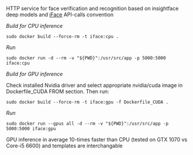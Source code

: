 HTTP service for face verification and recognition based on insightface deep models and [iFace](https://documenter.getpostman.com/view/1169404/TVK8ZJzz) API-calls convention

*Build for CPU inference*

```
sudo docker build --force-rm -t iface:cpu . 
```

*Run*

```
sudo docker run -d --rm -v "${PWD}":/usr/src/app -p 5000:5000 iface:cpu
```

*Build for GPU inference*


Check installed Nvidia driver and select appropriate nvidia/cuda image in Dockerfile_CUDA FROM section. Then run:

```
sudo docker build --force-rm -t iface:gpu -f Dockerfile_CUDA . 
```

*Run*

```
sudo docker run --gpus all -d --rm -v "${PWD}":/usr/src/app -p 5000:5000 iface:gpu
```

GPU inference in average 10-times faster than CPU (tested on GTX 1070 vs Core-i5 6600) and templates are interchangable

